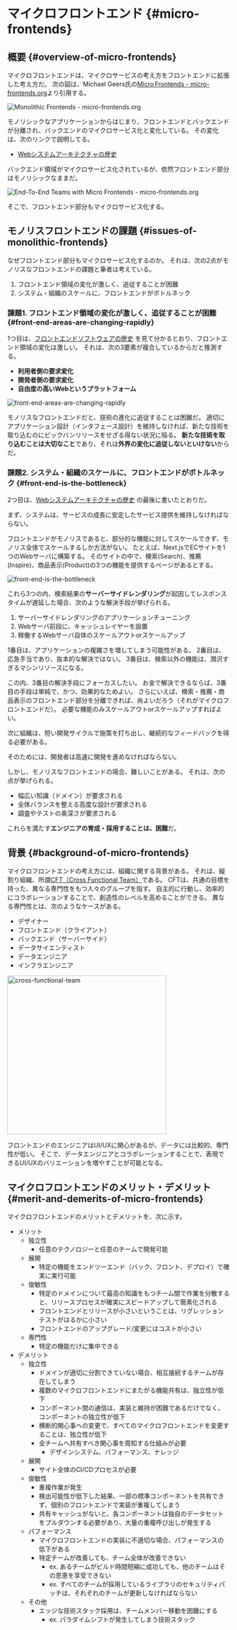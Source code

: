 # マイクロフロントエンド {#micro-frontends}
## 概要 {#overview-of-micro-frontends}

マイクロフロントエンドは、マイクロサービスの考え方をフロントエンドに拡張した考え方だ。
次の図は、Michael Geers氏の[Micro Frontends - micro-frontends.org](https://micro-frontends.org/)より引用する。

<!-- textlint-disable -->

![<a href="https://micro-frontends.org/">Monolithic Frontends - micro-frontends.org</a>](https://micro-frontends.org/ressources/diagrams/organisational/monolith-frontback-microservices.png)

<!-- textlint-enable -->

モノリシックなアプリケーションからはじまり、フロントエンドとバックエンドが分離され、バックエンドのマイクロサービス化と変化している。
その変化は、次のリンクで説明してる。

* [Webシステムアーキテクチャの歴史](../history/03_history_of_web_system_architecture.md) 

バックエンド領域がマイクロサービス化されているが、依然フロントエンド部分はモノリシックなままだ。

<!-- textlint-disable -->

![<a href="https://micro-frontends.org/">End-To-End Teams with Micro Frontends - micro-frontends.org</a>](https://micro-frontends.org/ressources/diagrams/organisational/verticals-headline.png)

<!-- textlint-enable -->

そこで、フロントエンド部分もマイクロサービス化する。

## モノリスフロントエンドの課題 {#issues-of-monolithic-frontends}

なぜフロントエンド部分もマイクロサービス化するのか。
それは、次の2点がモノリスなフロントエンドの課題と筆者は考えている。

1. フロントエンド領域の変化が激しく、追従することが困難
2. システム・組織のスケールに、フロントエンドがボトルネック

### 課題1. フロントエンド領域の変化が激しく、追従することが困難 {#front-end-areas-are-changing-rapidly}

1つ目は、[フロントエンドソフトウェアの歴史](../history/02_history_of_frontend_software.md) を見て分かるとおり、フロントエンド領域の変化は激しい。
それは、次の3要素が複合しているからだと推測する。

* **利用者側の要求変化**
* **開発者側の要求変化** 
* **自由度の高いWebというプラットフォーム**

![front-end-areas-are-changing-rapidly](../../assets/images/drawio/microfrontends/front-end-areas-are-changing-rapidly.png)

モノリスなフロントエンドだと、技術の進化に追従することは困難だ。
適切にアプリケーション設計（インタフェース設計）を維持しなければ、新たな技術を取り込むのにビックバンリリースをせざる得ない状況に陥る。
**新たな技術を取り込むことは大切なこと**であり、それは**外界の変化に追従しないといけない**からだ。

### 課題2. システム・組織のスケールに、フロントエンドがボトルネック {#front-end-is-the-bottleneck}

2つ目は、[Webシステムアーキテクチャの歴史](../history/03_history_of_web_system_architecture.md) の最後に書いたとおりだ。

まず、システムは、サービスの成長に安定したサービス提供を維持しなければならない。

フロントエンドがモノリスであると、部分的な機能に対してスケールできず、モノリス全体でスケールするしか方法がない。
たとえば、Next.jsでECサイトを1つのWebサーバに構築する。
そのサイトの中で、検索(Search)、推薦(Inspire)、商品表示(Product)の3つの機能を提供するページがあるとする。

![front-end-is-the-bottleneck](../../assets/images/drawio/microfrontends/front-end-is-the-bottleneck.png)

これら3つの内、検索結果の**サーバーサイドレンダリング**が起因してレスポンスタイムが遅延した場合、次のような解決手段が挙げられる。

1. サーバーサイドレンダリングのアプリケーションチューニング
2. Webサーバ前段に、キャッシュレイヤーを設置
3. 稼働するWebサーバ自体のスケールアウトorスケールアップ

1番目は、アプリケーションの複雑さを増してしまう可能性がある。
2番目は、応急手当であり、抜本的な解決ではない。
3番目は、検索以外の機能は、潤沢すぎるマシンリソースになる。

この内、3番目の解決手段にフォーカスしたい。
お金で解決できるならば、3番目の手段は単純で、かつ、効果的なためよい。
さらにいえば、検索・推薦・商品表示のフロントエンド部分を分離できれば、尚よいだろう（それがマイクロフロントエンドだ）。
必要な機能のみスケールアウトorスケールアップすればよい。


次に組織は、短い開発サイクルで施策を打ち出し、継続的なフィードバックを得る必要がある。
<!-- textlint-disable -->
そのためには、開発者は高速に開発を進めなければならない。
<!-- textlint-enable -->
しかし、モノリスなフロントエンドの場合、難しいことがある。
それは、次の点が挙げられる。

* 幅広い知識（ドメイン）が要求される
* 全体バランスを整える高度な設計が要求される
* 調査やテストの奥深さが要求される

これらを満たす**エンジニアの育成・採用することは、困難**だ。

## 背景 {#background-of-micro-frontends}

マイクロフロントエンドの考え方には、組織に関する背景がある。
それは、縦割り組織、所謂[CFT（Cross Functional Team）](https://en.wikipedia.org/wiki/Cross-functional_team)である。
CFTは、共通の目標を持った、異なる専門性をもつ人々のグループを指す。
自主的に行動し、効率的にコラボレーションすることで、創造性のレベルを高めることができる。
異なる専門性とは、次のようなケースがある。

* デザイナー
* フロントエンド（クライアント）
* バックエンド（サーバーサイド）
* データサイエンティスト
* データエンジニア
* インフラエンジニア

<!-- textlint-disable -->

<img src="../../assets/images/drawio/microfrontends/cross-functional-team.png" alt="cross-functional-team" height="360" />

<!-- textlint-enable -->

フロントエンドのエンジニアはUI/UXに関心があるが、データには比較的、専門性が低い。
そこで、データエンジニアとコラボレーションすることで、表現できるUI/UXのバリエーションを増やすことが可能となる。

## マイクロフロントエンドのメリット・デメリット {#merit-and-demerits-of-micro-frontends}

マイクロフロントエンドのメリットとデメリットを、次に示す。

<!-- textlint-disable -->

* メリット
  * 独立性
    * 任意のテクノロジーと任意のチームで開発可能
  * 展開
    * 特定の機能をエンドツーエンド（バック、フロント、デプロイ）で確実に実行可能
  * 俊敏性
    * 特定のドメインについて最高の知識をもつチーム間で作業を分散すると、リリースプロセスが確実にスピードアップして簡素化される
    * フロントエンドとリリースが小さいということは、リグレッションテストがはるかに小さい
    * フロントエンドのアップグレード/変更にはコストが小さい
  * 専門性
    * 特定の機能だけに集中できる
* デメリット
  * 独立性
    * ドメインが適切に分割できていない場合、相互接続するチームが存在してしまう
    * 複数のマイクロフロントエンドにまたがる機能共有は、独立性が低下
    * コンポーネント間の通信は、実装と維持が困難であるだけでなく、コンポーネントの独立性が低下
    * 横断的関心事への変更で、すべてのマイクロフロントエンドを変更することは、独立性が低下
    * 全チームへ共有すべき関心事を周知する仕組みが必要
      * デザインシステム、パフォーマンス、ナレッジ
  * 展開
    * サイト全体のCI/CDプロセスが必要
  * 俊敏性
    * 重複作業が発生
    * 検出可能性が低下した結果、一部の標準コンポーネントを共有できず、個別のフロントエンドで実装が重複してしまう
    * 共有キャッシュがないと、各コンポーネントは独自のデータセットをプルダウンする必要があり、大量の重複呼び出しが発生する
  * パフォーマンス
    * マイクロフロントエンドの実装に不適切な場合、パフォーマンスの低下がある
    * 特定チームが改善しても、チーム全体が改善できない
      * ex. あるチームがビルド時間短縮に成功しても、他のチームはその恩恵を享受できない
      * ex. すべてのチームが採用しているライブラリのセキュリティパッチは、それぞれのチームが更新しなければならない
  * その他
    * エッジな技術スタック採用は、チームメンバー移動を困難にする
      * ex. パラダイムシフトが発生してしまう技術スタック

<!-- textlint-enable -->
